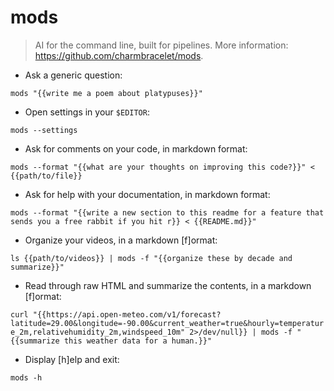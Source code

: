 # mods

> AI for the command line, built for pipelines.
> More information: <https://github.com/charmbracelet/mods>.

- Ask a generic question:

`mods "{{write me a poem about platypuses}}"`

- Open settings in your `$EDITOR`:

`mods --settings`

- Ask for comments on your code, in markdown format:

`mods --format "{{what are your thoughts on improving this code?}}" < {{path/to/file}}`

- Ask for help with your documentation, in markdown format:

`mods --format "{{write a new section to this readme for a feature that sends you a free rabbit if you hit r}} < {{README.md}}"`

- Organize your videos, in a markdown [f]ormat:

`ls {{path/to/videos}} | mods -f "{{organize these by decade and summarize}}"`

- Read through raw HTML and summarize the contents, in a markdown [f]ormat:

`curl "{{https://api.open-meteo.com/v1/forecast?latitude=29.00&longitude=-90.00&current_weather=true&hourly=temperature_2m,relativehumidity_2m,windspeed_10m" 2>/dev/null}} | mods -f "{{summarize this weather data for a human.}}"`

- Display [h]elp and exit:

`mods -h`

